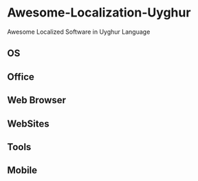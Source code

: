 # Awesome-Localization-Uyghur
Awesome Localized Software in Uyghur Language

## OS

## Office

## Web Browser

## WebSites

## Tools

## Mobile
